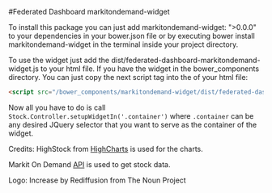 #Federated Dashboard markitondemand-widget

To install this package you can just add markitondemand-widget: ">0.0.0" to your dependencies in your bower.json file or by executing bower install markitondemand-widget in the terminal inside your project directory.

To use the widget just add the dist/federated-dashboard-markitondemand-widget.js to your html file. If you have the widget in the bower_components directory. You can just copy the next script tag into the <head> of your html file:

```html
<script src="/bower_components/markitondemand-widget/dist/federated-dashboard-markitondemand-widget.js"></script>
```

Now all you have to do is call `Stock.Controller.setupWidgetIn('.container')` where `.container` can be any desired JQuery selector that you want to serve as the container of the widget.

Credits:
HighStock from [HighCharts](http://www.highcharts.com) is used for the charts.

Markit On Demand [API](http://dev.markitondemand.com/) is used to get stock data.

Logo: Increase by Rediffusion from The Noun Project
